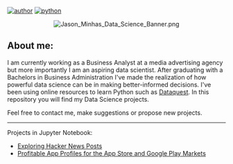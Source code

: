 [![author](https://badgen.net/badge/Author/Jason_Minhas/blue)](https://www.linkedin.com/in/jasonminhas/) [![python](https://badgen.net/badge/Python/3.6+/yellow)](https://www.python.org)

<p align="center">
  <img src="https://raw.githubusercontent.com/JasonMinhas/DataScience/master/Images/Jason_Minhas_Data_Science_Banner.png" alt="Jason_Minhas_Data_Science_Banner.png" border="0" />
</p>

## About me:

I am currently working as a Business Analyst at a media advertising agency but more importantly I am an aspiring data scientist. After graduating with a Bachelors in Business Administration I've made the realization of how powerful data science can be in making better-informed decisions. I've been using online resources to learn Python such as [Dataquest](https://www.dataquest.io/).  In this repository you will find my Data Science projects.

Feel free to contact me, make suggestions or propose new projects.

***

Projects in Jupyter Notebook:

* [Exploring Hacker News Posts](https://github.com/JasonMinhas/DataScience/blob/master/Exploring%20Hacker%20News%20Posts/Exploring%20Hacker%20News%20Posts.ipynb)
* [Profitable App Profiles for the App Store and Google Play Markets](https://github.com/JasonMinhas/DataScience/blob/master/Profitable%20App%20Profiles%20for%20the%20App%20Store%20and%20Google%20Play%20Markets/Profitable%20App%20Profiles%20for%20the%20App%20Store%20and%20Google%20Play%20Store.ipynb)

